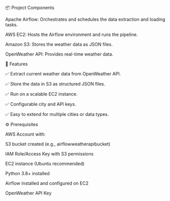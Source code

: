 📦 Project Components

Apache Airflow: Orchestrates and schedules the data extraction and loading tasks.

AWS EC2: Hosts the Airflow environment and runs the pipeline.

Amazon S3: Stores the weather data as JSON files.

OpenWeather API: Provides real-time weather data.



🚀 Features

✅ Extract current weather data from OpenWeather API.

✅ Store the data in S3 as structured JSON files.

✅ Run on a scalable EC2 instance.

✅ Configurable city and API keys.

✅ Easy to extend for multiple cities or data types.



⚙️ Prerequisites

AWS Account with:

S3 bucket created (e.g., airflowweatherapibucket)

IAM Role/Access Key with S3 permissions

EC2 instance (Ubuntu recommended)

Python 3.8+ installed

Airflow installed and configured on EC2

OpenWeather API Key


